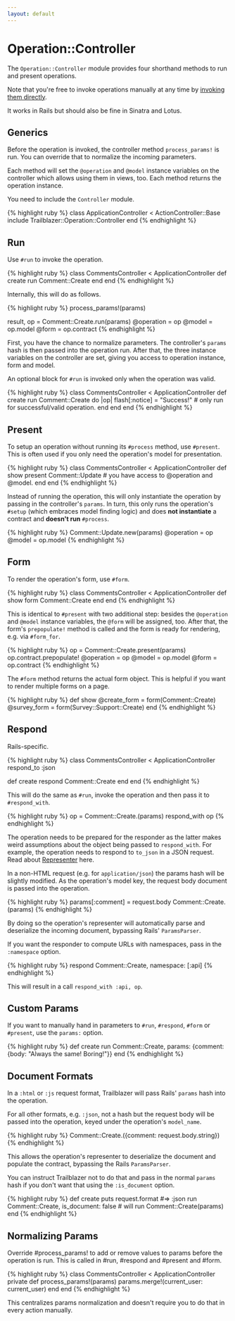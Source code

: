 ```yaml
---
layout: default
---
```


# Operation::Controller

The `Operation::Controller` module provides four shorthand methods to run and present operations.

Note that you're free to invoke operations manually at any time by [invoking them directly](api.html).


It works in Rails but should also be fine in Sinatra and Lotus.

## Generics

Before the operation is invoked, the controller method `process_params!` is run. You can override that to normalize the incoming parameters.

Each method will set the `@operation` and `@model` instance variables on the controller which allows using them in views, too. Each method returns the operation instance.

You need to include the `Controller` module.

{% highlight ruby %}
class ApplicationController < ActionController::Base
  include Trailblazer::Operation::Controller
end
{% endhighlight %}


## Run

Use `#run` to invoke the operation.

{% highlight ruby %}
class CommentsController < ApplicationController
  def create
    run Comment::Create
  end
end
{% endhighlight %}

Internally, this will do as follows.

{% highlight ruby %}
process_params!(params)

result, op = Comment::Create.run(params)
@operation = op
@model     = op.model
@form      = op.contract
{% endhighlight %}

First, you have the chance to normalize parameters. The controller's `params` hash is then passed into the operation run. After that, the three instance variables on the controller are set, giving you access to operation instance, form and model.

An optional block for `#run` is invoked only when the operation was valid.

{% highlight ruby %}
class CommentsController < ApplicationController
  def create
    run Comment::Create do |op|
      flash[:notice] = "Success!" # only run for successful/valid operation.
    end
  end
end
{% endhighlight %}

## Present

To setup an operation without running its `#process` method, use `#present`. This is often used if you only need the operation's model for presentation.

{% highlight ruby %}
class CommentsController < ApplicationController
  def show
    present Comment::Update
    # you have access to @operation and @model.
  end
end
{% endhighlight %}

Instead of running the operation, this will only instantiate the operation by passing in the controller's `params`. In turn, this only runs the operation's `#setup` (which embraces model finding logic) and does **not instantiate** a contract and **doesn't run** `#process`.

{% highlight ruby %}
Comment::Update.new(params)
@operation = op
@model     = op.model
{% endhighlight %}

## Form

To render the operation's form, use `#form`.

{% highlight ruby %}
class CommentsController < ApplicationController
  def show
    form Comment::Create
  end
end
{% endhighlight %}

This is identical to `#present` with two additional step: besides the `@operation` and `@model` instance variables, the `@form` will be assigned, too. After that, the form's `prepopulate!` method is called and the form is ready for rendering, e.g. via `#form_for`.

{% highlight ruby %}
op = Comment::Create.present(params)
op.contract.prepopulate!
@operation = op
@model     = op.model
@form      = op.contract
{% endhighlight %}

The `#form` method returns the actual form object. This is helpful if you want to render multiple forms on a page.

{% highlight ruby %}
def show
  @create_form = form(Comment::Create)
  @survey_form = form(Survey::Support::Create)
end
{% endhighlight %}

## Respond

Rails-specific.

{% highlight ruby %}
class CommentsController < ApplicationController
  respond_to :json

  def create
    respond Comment::Create
  end
end
{% endhighlight %}

This will do the same as `#run`, invoke the operation and then pass it to `#respond_with`.

{% highlight ruby %}
op = Comment::Create.(params)
respond_with op
{% endhighlight %}

The operation needs to be prepared for the responder as the latter makes weird assumptions about the object being passed to `respond_with`. For example, the operation needs to respond to `to_json` in a JSON request. Read about [Representer](representer.html) here.

In a non-HTML request (e.g. for `application/json`) the params hash will be slightly modified. As the operation's model key, the request body document is passed into the operation.

{% highlight ruby %}
params[:comment] = request.body
Comment::Create.(params)
{% endhighlight %}

By doing so the operation's representer will automatically parse and deserialize the incoming document, bypassing Rails' `ParamsParser`.

If you want the responder to compute URLs with namespaces, pass in the `:namespace` option.

{% highlight ruby %}
respond Comment::Create, namespace: [:api]
{% endhighlight %}

This will result in a call `respond_with :api, op`.

## Custom Params

If you want to manually hand in parameters to `#run`, `#respond`, `#form` or `#present`, use the `params:` option.

{% highlight ruby %}
def create
  run Comment::Create, params: {comment: {body: "Always the same! Boring!"}}
end
{% endhighlight %}

## Document Formats

In a `:html` or `:js` request format, Trailblazer will pass Rails' `params` hash into the operation.

For all other formats, e.g. `:json`, not a hash but the request body will be passed into the operation, keyed under the operation's `model_name`.

{% highlight ruby %}
Comment::Create.({comment: request.body.string})
{% endhighlight %}

This allows the operation's representer to deserialize the document and populate the contract, bypassing the Rails `ParamsParser`.

You can instruct Trailblazer not to do that and pass in the normal `params` hash if you don't want that using the `:is_document` option.

{% highlight ruby %}
def create
  puts request.format #=> :json
  run Comment::Create, is_document: false # will run Comment::Create(params)
end
{% endhighlight %}

## Normalizing Params

Override #process_params! to add or remove values to params before the operation is run. This is called in #run, #respond and #present and #form.

{% highlight ruby %}
class CommentsController < ApplicationController
private
  def process_params!(params)
    params.merge!(current_user: current_user)
  end
end
{% endhighlight %}

This centralizes params normalization and doesn't require you to do that in every action manually.